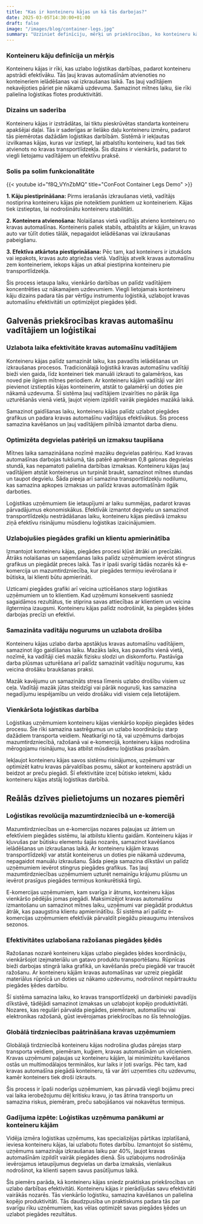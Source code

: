```yaml
---
title: "Kas ir konteineru kājas un kā tās darbojas?"
date: 2025-03-05T14:30:00+01:00
draft: false
image: "/images/blog/container-legs.jpg"
summary: "Uzziniet definīciju, mērķi un priekšrocības, ko konteineru kājas sniedz loģistikā. Uzziniet, kā tās paaugstina efektivitāti, samazina izmaksas un uzlabo piegādes grafikus."
---
```


### Konteineru kāju definīcija un mērķis

Konteineru kājas ir rīki, kas uzlabo loģistikas darbības, padarot konteineru apstrādi efektīvāku. Tās ļauj kravas automašīnām atvienoties no konteineriem ielādēšanas vai izkraušanas laikā. Tas ļauj vadītājiem nekavējoties pāriet pie nākamā uzdevuma. Samazinot mītnes laiku, šie rīki palielina loģistikas flotes produktivitāti.

### Dizains un saderība

Konteineru kājas ir izstrādātas, lai tiktu pieskrūvētas standarta konteineru apakšējai daļai. Tās ir saderīgas ar lielāko daļu konteineru izmēru, padarot tās piemērotas dažādām loģistikas darbībām. Sistēmā ir iekļautas izvilkamas kājas, kuras var izstiept, lai atbalstītu konteineru, kad tas tiek atvienots no kravas transportlīdzekļa. Šis dizains ir vienkāršs, padarot to viegli lietojamu vadītājiem un efektīvu praksē.

### Solis pa solim funkcionalitāte

{{< youtube id="f8Q_VYnZbMQ" title="ConFoot Container Legs Demo" >}}

**1. Kāju piestiprināšana:** Pirms ierašanās izkraušanas vietā, vadītājs nostiprina konteineru kājas pie noteiktiem punktiem uz konteineriem. Kājas tiek izstieptas, lai nodrošinātu konteineru stabilitāti.  

**2. Konteinera atvienošana:** Nolaišanas vietā vadītājs atvieno konteineru no kravas automašīnas. Konteineris paliek stabils, atbalstīts ar kājām, un kravas auto var tūlīt doties tālāk, nepagaidot ielādēšanas vai izkraušanas pabeigšanu.  

**3. Efektīva atkārtota piestiprināšana:** Pēc tam, kad konteiners ir iztukšots vai iepakots, kravas auto atgriežas vietā. Vadītājs atvelk kravas automašīnu zem konteineriem, iekops kājas un atkal piestiprina konteineru pie transportlīdzekļa.  

Šis process ietaupa laiku, vienkāršo darbības un palīdz vadītājiem koncentrēties uz nākamajiem uzdevumiem. Viegli lietojamais konteineru kāju dizains padara tās par vērtīgu instrumentu loģistikā, uzlabojot kravas automašīnu efektivitāti un optimizējot piegādes ķēdi.

## Galvenās priekšrocības kravas automašīnu vadītājiem un loģistikai

### **Uzlabota laika efektivitāte kravas automašīnu vadītājiem**

Konteineru kājas palīdz samazināt laiku, kas pavadīts ielādēšanas un izkraušanas procesos. Tradicionālajā loģistikā kravas automašīnu vadītāji bieži vien gaida, līdz konteineri tiek manuāli izkrauti to galamērķos, kas noved pie ilgiem mītnes periodiem. Ar konteineru kājām vadītāji var ātri pievienot izstieptās kājas konteinerim, atstāt to galamērķī un doties pie nākamā uzdevuma. Šī sistēma ļauj vadītājiem izvairīties no pārāk ilga uzturēšanās vienā vietā, ļaujot viņiem izpildīt vairāk piegādes mazākā laikā.

Samazinot gaidīšanas laiku, konteineru kājas palīdz uzlabot piegādes grafikus un padara kravas automašīnu vadītājus efektīvākus. Šis process samazina kavēšanos un ļauj vadītājiem pilnībā izmantot darba dienu.

### **Optimizēta degvielas patēriņš un izmaksu taupīšana**

Mītnes laika samazināšana nozīmē mazāku degvielas patēriņu. Kad kravas automašīnas darbojas tukšumā, tās patērē apmēram 0,8 galonas degvielas stundā, kas nepamatoti palielina darbības izmaksas. Konteineru kājas ļauj vadītājiem atstāt konteinerus un turpināt braukt, samazinot mītnes stundas un taupot degvielu. Šāda pieeja arī samazina transportlīdzekļu nodilumu, kas samazina apkopes izmaksas un palīdz kravas automašīnām ilgāk darboties.

Loģistikas uzņēmumiem šie ietaupījumi ar laiku summējas, padarot kravas pārvadājumus ekonomiskākus. Efektīvāk izmantot degvielu un samazinot transportlīdzekļu nestrādāšanas laiku, konteineru kājas piedāvā izmaksu ziņā efektīvu risinājumu mūsdienu loģistikas izaicinājumiem.

### **Uzlabojušies piegādes grafiki un klientu apmierinātība**

Izmantojot konteineru kājas, piegādes procesi kļūst ātrāki un precīzāki. Ātrāks nolaišanas un saņemšanas laiks palīdz uzņēmumiem ievērot stingrus grafikus un piegādāt preces laikā. Tas ir īpaši svarīgi tādās nozarēs kā e-komercija un mazumtirdzniecība, kur piegādes termiņu ievērošana ir būtiska, lai klienti būtu apmierināti.

Uzticami piegādes grafiki arī veicina uzticēšanos starp loģistikas uzņēmumiem un to klientiem. Kad uzņēmumi konsekventi sasniedz sagaidāmos rezultātus, tie stiprina savas attiecības ar klientiem un veicina ilgtermiņa izaugsmi. Konteineru kājas palīdz nodrošināt, ka piegādes ķēdes darbojas precīzi un efektīvi.

### **Samazināta vadītāju nogurums un uzlabota drošība**

Konteineru kājas uzlabo darba apstākļus kravas automašīnu vadītājiem, samazinot ilgo gaidīšanas laiku. Mazāks laiks, kas pavadīts vienā vietā, nozīmē, ka vadītāji cieš mazāk fizisku slodzi un diskomfortu. Pastāvīga darba plūsmas uzturēšana arī palīdz samazināt vadītāju nogurumu, kas veicina drošāku braukšanas praksi.

Mazāk kavējumu un samazināts stresa līmenis uzlabo drošību visiem uz ceļa. Vadītāji mazāk jūtas steidzīgi vai pārāk noguruši, kas samazina negadījumu iespējamību un veido drošāku vidi visiem ceļa lietotājiem.

### **Vienkāršota loģistikas darbība**

Loģistikas uzņēmumiem konteineru kājas vienkāršo kopējo piegādes ķēdes procesu. Šie rīki samazina sastrēgumus un uzlabo koordināciju starp dažādiem transporta veidiem. Neatkarīgi no tā, vai uzņēmums darbojas mazumtirdzniecībā, ražošanā vai e-komercijā, konteineru kājas nodrošina mērogojamu risinājumu, kas atbilst mūsdienu loģistikas prasībām.

Iekļaujot konteineru kājas savos sistēmu risinājumos, uzņēmumi var optimizēt katru kravas pārvaldības posmu, sākot ar konteineru apstrādi un beidzot ar preču piegādi. Šī efektivitāte izceļ būtisko ietekmi, kādu konteineru kājas atstāj loģistikas darbībā.

## Reālās dzīves pielietojums un nozares piemēri

### Loģistikas revolūcija mazumtirdzniecībā un e-komercijā

Mazumtirdzniecības un e-komercijas nozares paļaujas uz ātriem un efektīviem piegādes sistēmu, lai atbilstu klientu gaidām. Konteineru kājas ir kļuvušas par būtisku elementu šajās nozarēs, samazinot kavēšanos ielādēšanas un izkraušanas laikā. Ar konteineru kājām kravas transportlīdzekļi var atstāt konteinerus un doties pie nākamā uzdevuma, nepagaidot manuālu izkraušanu. Šāda pieeja samazina dīkstāvi un palīdz uzņēmumiem ievērot stingrus piegādes grafikus. Tas ļauj mazumtirdzniecības uzņēmumiem uzturēt nemainīgu krājumu plūsmu un ievērot prasīgus piegādes termiņus konkurētiskā tirgū.

E-komercijas uzņēmumiem, kam svarīga ir ātrums, konteineru kājas vienkāršo pēdējās jomas piegādi. Maksimizējot kravas automašīnu izmantošanu un samazinot mītnes laiku, uzņēmumi var piegādāt produktus ātrāk, kas paaugstina klientu apmierinātību. Šī sistēma arī palīdz e-komercijas uzņēmumiem efektīvāk pārvaldīt piegāžu pieaugumu intensīvos sezonos.

### Efektivitātes uzlabošana ražošanas piegādes ķēdēs

Ražošanas nozarē konteineru kājas uzlabo piegādes ķēdes koordināciju, vienkāršojot izejmateriālu un gatavo produktu transportēšanu. Rūpnīcas bieži darbojas stingrā laika grafikā, un kavēšanās preču piegādē var traucēt ražošanu. Ar konteineru kājām kravas automašīnas var uzreiz piegādāt materiālus rūpnīcā un doties uz nākamo uzdevumu, nodrošinot nepārtrauktu piegādes ķēdes darbību.

Šī sistēma samazina laiku, ko kravas transportlīdzekļi un darbinieki pavadījis dīkstāvē, tādējādi samazinot izmaksas un uzlabojot kopējo produktivitāti. Nozares, kas regulāri pārvalda piegādes, piemēram, automašīnu vai elektronikas ražošanā, gūst ievērojamas priekšrocības no šīs tehnoloģijas.

### Globālā tirdzniecības paātrināšana kravas uzņēmumiem

Globālajā tirdzniecībā konteineru kājas nodrošina gludas pārejas starp transporta veidiem, piemēram, kuģiem, kravas automašīnām un vilcieniem. Kravas uzņēmumi paļaujas uz konteineru kājām, lai minimizētu kavēšanos ostās un multimodālajos terminālos, kur laiks ir ļoti svarīgs. Pēc tam, kad kravas automašīna piegādā konteineru, tā var ātri uzņemties citu uzdevumu, kamēr konteiners tiek droši izkrauts.

Šis process ir īpaši noderīgs uzņēmumiem, kas pārvadā viegli bojāmu preci vai laika ierobežojumu dēļ kritisku kravu, jo tas ātrina transportu un samazina riskus, piemēram, preču sabojāšanos vai nokavētus termiņus.

### Gadījuma izpēte: Loģistikas uzņēmuma panākumi ar konteineru kājām

Vidēja izmēra loģistikas uzņēmums, kas specializējas pārtikas izplatīšanā, ieviesa konteineru kājas, lai uzlabotu flotes darbību. Izmantojot šo sistēmu, uzņēmums samazināja izkraušanas laiku par 40%, ļaujot kravas automašīnām izpildīt vairāk piegādes dienā. Šis uzlabojums nodrošināja ievērojamus ietaupījumus degvielas un darba izmaksās, vienlaikus nodrošinot, ka klienti saņem savus pasūtījumus laikā. 

Šis piemērs parāda, kā konteineru kājas sniedz praktiskas priekšrocības un uzlabo darbības efektivitāti. Konteineru kājas ir pierādījušas savu efektivitāti vairākās nozarēs. Tās vienkāršo loģistiku, samazina kavēšanos un palielina kopējo produktivitāti. Tās daudzpusība un praktiskums padara tās par svarīgu rīku uzņēmumiem, kas vēlas optimizēt savas piegādes ķēdes un uzlabot piegādes rezultātus.